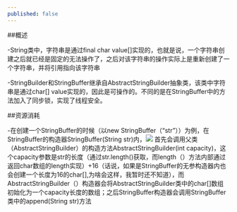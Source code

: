 ```yaml
---
published: false
---
```

##概述

-String类中，字符串是通过final char value[]实现的，也就是说，一个字符串创建之后就已经是固定的无法操作了，之后对该字符串的操作实际上是重新创建了一个字符串，并将引用指向该字符串

-StringBuilder和StringBuffer继承自AbstractStringBuilder抽象类，该类中字符串是通过char[] value实现的，因此是可操作的。不同的是在StringBuffer中的方法加入了同步锁，实现了线程安全。

##资源消耗

-在创建一个StringBuffer的时候（以new StringBuffer（“str”））为例，在StringBuffer的构造器StringBuffer(String str)内，![]({{site.baseurl}}/_posts/str.PNG)
首先会调用父类（AbstractStringBuilder）的构造方法AbstractStringBuilder(int capacity)，这个capacity参数是str的长度（通过str.length()获取，而length（）方法内部通过返回char数组的length实现）+16（话说，如果是StringBuffer的无参构造器内也会创建一个长度为16的char[],为啥会这样，我暂时还不知道），而AbstractStringBuilder（）构造器会将AbstractStringBuilder类中的char[]数组初始化为一个capacity长度的数组；之后StringBuffer构造器会调用StringBuffer类中的append(String str)方法



